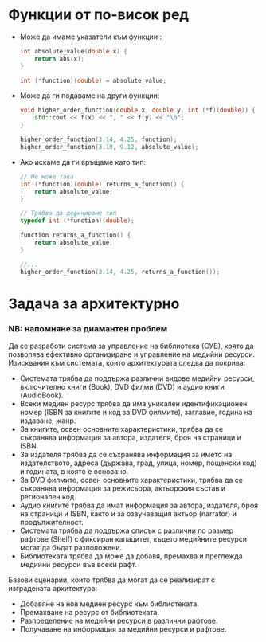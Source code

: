 # Функции от по-висок ред
- Mоже да имаме указатели към функции :    
    ```c++
    int absolute_value(double x) {
        return abs(x);
    }

    int (*function)(double) = absolute_value;
    ```
- Може да ги подаваме на други функции:
    ```c++
    void higher_order_function(double x, double y, int (*f)(double)) {
        std::cout << f(x) << ", " << f(y) << "\n";
    }

    higher_order_function(3.14, 4.25, function);
    higher_order_function(3.19, 9.12, absolute_value);
    ```

- Ако искаме да ги връщаме като тип: 
    ```c++
    // Не може така
    int (*function)(double) returns_a_function() {
	    return absolute_value;
    }
    ```
    ```c++
    // Трябва да дефинираме тип
    typedef int (*function)(double);

    function returns_a_function() {
        return absolute_value;
    }

    //...
    higher_order_function(3.14, 4.25, returns_a_function());
    ```


# Задача за архитектурно
### NB: напомняне за диамантен проблем
Да се разработи система за управление на библиотека (СУБ), която да позволява ефективно организиране и управление на медийни ресурси. Изисквания към системата, които архитектурата следва да покрива:

- Системата трябва да поддържа различни видове медийни ресурси, включително книги (Book), DVD филми (DVD) и аудио книги (AudioBook).
- Всеки медиен ресурс трябва да има уникален идентификационен номер (ISBN за книгите и код за DVD филмите), заглавие, година на издаване, жанр.
- За книгите, освен основните характеристики, трябва да се съхранява информация за автора, издателя, броя на страници и ISBN.
- За издателя трябва да се съхранява информация за името на издателството, адреса (държава, град, улица, номер, пощенски код) и годината, в която е основано.  
- За DVD филмите, освен основните характеристики, трябва да се съхранява информация за режисьора, актьорския състав и регионален код.
- Аудио книгите трябва да имат информация за автора, издателя, броя на страници и ISBN, както и за озвучаващия актьор (narrator) и продължителност.
- Системата трябва да поддържа списък с различни по размер рафтове (Shelf) с фиксиран капацитет, където медийните ресурси могат да бъдат разположени.
- Библиотеката трябва да може да добавя, премахва и преглежда медийни ресурси във всеки рафт.

Базови сценарии, които трябва да могат да се реализират с изградената архитектура:

- Добавяне на нов медиен ресурс към библиотеката.
- Премахване на ресурс от библиотеката. 
- Разпределение на медийни ресурси в различни рафтове.
- Получаване на информация за медийни ресурси и рафтове.